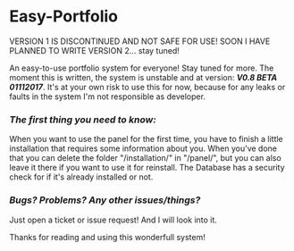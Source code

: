 # Easy-Portfolio
VERSION 1 IS DISCONTINUED AND NOT SAFE FOR USE!
SOON I HAVE PLANNED TO WRITE VERSION 2... stay tuned!

An easy-to-use portfolio system for everyone! Stay tuned for more.
The moment this is written, the system is unstable and at version: <b><i>V0.8 BETA 01112017</i></b>.
It's at your own risk to use this for now, because for any leaks or faults in the system I'm not responsible as developer.

<b><h3><i>The first thing you need to know:</i></h3></b>
When you want to use the panel for the first time, you have to finish a little installation that requires some information about you.
When you've done that you can delete the folder "/installation/" in "/panel/", but you can also leave it there if you want to use it for reinstall. The Database has a security check for if it's already installed or not.

<b><h3><i>Bugs? Problems? Any other issues/things?</i></h3></b>
Just open a ticket or issue request! And I will look into it.

Thanks for reading and using this wonderfull system!
